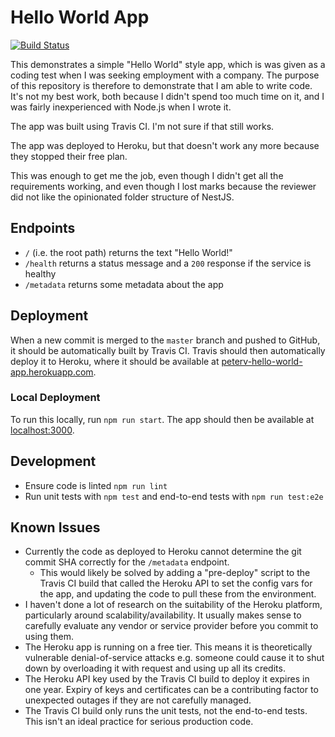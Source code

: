 # Hello World App

[![Build Status](https://travis-ci.org/vargind/hello-world-app.svg?branch=master)](https://travis-ci.org/vargind/hello-world-app)

This demonstrates a simple "Hello World" style app, which is was given as a coding test when I was seeking employment with a company. 
The purpose of this repository is therefore to demonstrate that I am able to write code.
It's not my best work, both because I didn't spend too much time on it, and I was fairly inexperienced with Node.js when I wrote it.

The app was built using Travis CI. I'm not sure if that still works.

The app was deployed to Heroku, but that doesn't work any more because they stopped their free plan.

This was enough to get me the job, even though I didn't get all the requirements working, and even though I lost marks because the
reviewer did not like the opinionated folder structure of NestJS.

## Endpoints

* `/` (i.e. the root path) returns the text "Hello World!"
* `/health` returns a status message and a `200` response if the service is healthy
* `/metadata` returns some metadata about the app

## Deployment

When a new commit is merged to the `master` branch and pushed to GitHub, it should be automatically built by Travis CI.
Travis should then automatically deploy it to Heroku, where it should be available at [peterv-hello-world-app.herokuapp.com](https://peterv-hello-world-app.herokuapp.com/).

### Local Deployment

To run this locally, run `npm run start`. The app should then be available at [localhost:3000](http://localhost:3000).

## Development

* Ensure code is linted `npm run lint`
* Run unit tests with `npm test` and end-to-end tests with `npm run test:e2e`

## Known Issues

* Currently the code as deployed to Heroku cannot determine the git commit SHA correctly for the `/metadata` endpoint.
  * This would likely be solved by adding a "pre-deploy" script to the Travis CI build that called the Heroku API to set the config vars for the app, and updating the code to pull these from the environment.
* I haven't done a lot of research on the suitability of the Heroku platform, particularly around scalability/availability. It usually makes sense to carefully evaluate any vendor or service provider before you commit to using them.
* The Heroku app is running on a free tier. This means it is theoretically vulnerable denial-of-service attacks e.g. someone could cause it to shut down by overloading it with request and using up all its credits.
* The Heroku API key used by the Travis CI build to deploy it expires in one year. Expiry of keys and certificates can be a contributing factor to unexpected outages if they are not carefully managed.
* The Travis CI build only runs the unit tests, not the end-to-end tests. This isn't an ideal practice for serious production code.
